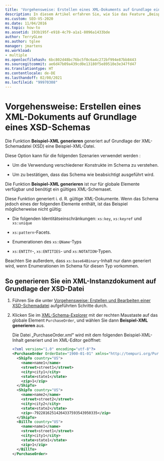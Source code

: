 ```yaml
---
title: 'Vorgehensweise: Erstellen eines XML-Dokuments auf Grundlage eines XSD-Schemas'
description: In diesem Artikel erfahren Sie, wie Sie das Feature „Beispiel-XML generieren“, um ein XML-Dokument anhand eines XSD-Schemas zu erstellen.
ms.custom: SEO-VS-2020
ms.date: 11/04/2016
ms.topic: how-to
ms.assetid: 193b195f-e918-4c79-a1a1-8096a1433bde
author: TerryGLee
ms.author: tglee
manager: jmartens
ms.workload:
- multiple
ms.openlocfilehash: 6bc802d48bc76bc5f0c6a4c272bf994e87bb8443
ms.sourcegitcommit: ae6d47b09a439cd0e13180f5e89510e3e347fd47
ms.translationtype: HT
ms.contentlocale: de-DE
ms.lasthandoff: 02/08/2021
ms.locfileid: "99970308"
---
```

# <a name="how-to-create-an-xml-document-based-on-an-xsd-schema"></a>Vorgehensweise: Erstellen eines XML-Dokuments auf Grundlage eines XSD-Schemas

Die Funktion **Beispiel-XML generieren** generiert auf Grundlage der XML-Schemadatei (XSD) eine Beispiel-XML-Datei.

Diese Option kann für die folgenden Szenarien verwendet werden :

- Um die Verwendung verschiedener Konstrukte im Schema zu verstehen.

- Um zu bestätigen, dass das Schema wie beabsichtigt ausgeführt wird.

Die Funktion **Beispiel-XML generieren** ist nur für globale Elemente verfügbar und benötigt ein gültiges XML-Schemaset.

Diese Funktion generiert i. d. R. gültige XML-Dokumente. Wenn das Schema jedoch eines der folgenden Elemente enthält, ist das Beispiel möglicherweise nicht gültig:

- Die folgenden Identitätseinschränkungen: `xs:key`, `xs:keyref` und `xs:unique`

- `xs:pattern`-Facets.

- Enumerationen des `xs:QName`-Typs

- `xs:ENTITY`-, `xs:ENTITIES`- und `xs:NOTATION`-Typen.

Beachten Sie außerdem, dass `xs:base64Binary`-Inhalt nur dann generiert wird, wenn Enumerationen im Schema für diesen Typ vorkommen.

## <a name="to-generate-an-xml-instance-document-based-on-the-xsd-file"></a>So generieren Sie ein XML-Instanzdokument auf Grundlage der XSD-Datei

1. Führen Sie die unter [Vorgehensweise: Erstellen und Bearbeiten einer XSD-Schemadatei](../xml-tools/how-to-create-and-edit-an-xsd-schema-file.md) aufgeführten Schritte durch.

2. Klicken Sie im [XML-Schema-Explorer](../xml-tools/xml-schema-explorer.md) mit der rechten Maustaste auf das globale Element `PurchaseOrder`, und wählen Sie dann **Beispiel-XML generieren** aus.

     Die Datei „PurchaseOrder.*xml*“ wird mit dem folgenden Beispiel-XML-Inhalt generiert und im XML-Editor geöffnet:

    ```xml
    <?xml version="1.0" encoding="utf-8"?>
    <PurchaseOrder OrderDate="1900-01-01" xmlns="http://tempuri.org/PurchaseOrderSchema.xsd">
      <ShipTo country="US">
        <name>name1</name>
        <street>street1</street>
        <city>city1</city>
        <state>state1</state>
        <zip>1</zip>
      </ShipTo>
      <ShipTo country="US">
        <name>name2</name>
        <street>street2</street>
        <city>city2</city>
        <state>state2</state>
        <zip>-79228162514264337593543950335</zip>
      </ShipTo>
      <BillTo country="US">
        <name>name1</name>
        <street>street1</street>
        <city>city1</city>
        <state>state1</state>
        <zip>1</zip>
      </BillTo>
    </PurchaseOrder>
    ```
